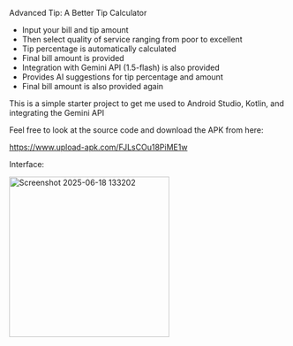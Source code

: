 Advanced Tip: A Better Tip Calculator
- Input your bill and tip amount
- Then select quality of service ranging from poor to excellent
- Tip percentage is automatically calculated
- Final bill amount is provided
- Integration with Gemini API (1.5-flash) is also provided
- Provides AI suggestions for tip percentage and amount
- Final bill amount is also provided again

This is a simple starter project to get me used to Android Studio, Kotlin, and integrating the Gemini API

Feel free to look at the source code and download the APK from here: 

https://www.upload-apk.com/FJLsCOu18PiME1w

Interface:

<img width="290" alt="Screenshot 2025-06-18 133202" src="https://github.com/user-attachments/assets/95dcc3bf-e3d0-4047-b46d-7c654baf75cf" />
